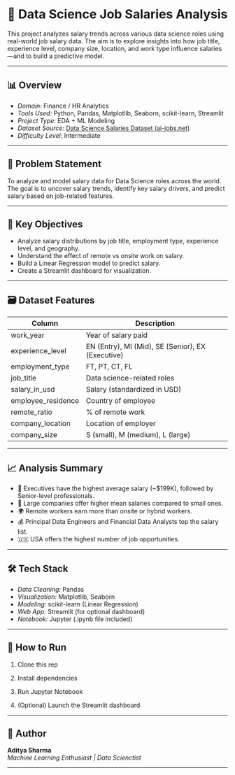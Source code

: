 # 💼 Data Science Job Salaries Analysis

This project analyzes salary trends across various data science roles using real-world job salary data. The aim is to explore insights into how job title, experience level, company size, location, and work type influence salaries—and to build a predictive model.

---

## 📊 Overview

- *Domain:* Finance / HR Analytics
- *Tools Used:* Python, Pandas, Matplotlib, Seaborn, scikit-learn, Streamlit
- *Project Type:* EDA + ML Modeling
- *Dataset Source:* [Data Science Salaries Dataset (ai-jobs.net)](https://drive.google.com/file/d/1jlayA_UP3pcYdD2zkL_bd2KcPpFHu_ad/view?usp=sharing)
- *Difficulty Level:* Intermediate

---

## 🧩 Problem Statement

To analyze and model salary data for Data Science roles across the world. The goal is to uncover salary trends, identify key salary drivers, and predict salary based on job-related features.

---

## 🧠 Key Objectives

- Analyze salary distributions by job title, employment type, experience level, and geography.
- Understand the effect of remote vs onsite work on salary.
- Build a Linear Regression model to predict salary.
- Create a Streamlit dashboard for visualization.

---

## 🗃 Dataset Features

| Column | Description |
|--------|-------------|
| work_year | Year of salary paid |
| experience_level | EN (Entry), MI (Mid), SE (Senior), EX (Executive) |
| employment_type | FT, PT, CT, FL |
| job_title | Data science-related roles |
| salary_in_usd | Salary (standardized in USD) |
| employee_residence | Country of employee |
| remote_ratio | % of remote work |
| company_location | Location of employer |
| company_size | S (small), M (medium), L (large) |

---

## 📈 Analysis Summary

- 📌 Executives have the highest average salary (~$199K), followed by Senior-level professionals.
- 🏢 Large companies offer higher mean salaries compared to small ones.
- 🌍 Remote workers earn more than onsite or hybrid workers.
- 💰 Principal Data Engineers and Financial Data Analysts top the salary list.
- 🇺🇸 USA offers the highest number of job opportunities.

---

## 🛠 Tech Stack

- *Data Cleaning:* Pandas
- *Visualization:* Matplotlib, Seaborn
- *Modeling:* scikit-learn (Linear Regression)
- *Web App:* Streamlit (for optional dashboard)
- *Notebook:* Jupyter (.ipynb file included)

---

## 🚀 How to Run

1. Clone this rep

2. Install dependencies
  
3. Run Jupyter Notebook

4. (Optional) Launch the Streamlit dashboard

---

## 🧠 Author

**Aditya Sharma**  
_Machine Learning Enthusiast | Data Scienctist_

---

